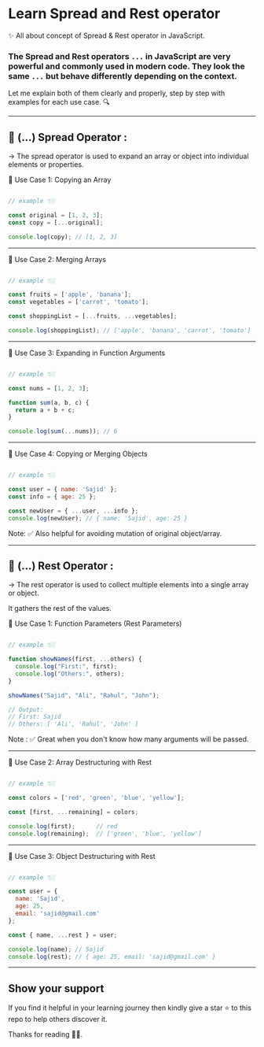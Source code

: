 # Learn Spread and Rest operator
✨ All about concept of Spread & Rest operator in JavaScript.


### The Spread and Rest operators `...` in JavaScript are very powerful and commonly used in modern code. They look the same `...` but behave differently depending on the context.

Let me explain both of them clearly and properly, step by step with examples for each use case. 🔍

---


## 🔹 (...) Spread Operator :

-> The spread operator is used to expand an array or object into individual elements or properties.


📌 Use Case 1: Copying an Array


```javascript 

// example 👇🏼

const original = [1, 2, 3];
const copy = [...original];

console.log(copy); // [1, 2, 3]

```

---


📌 Use Case 2: Merging Arrays


```javascript 

// example 👇🏼

const fruits = ['apple', 'banana'];
const vegetables = ['carrot', 'tomato'];

const shoppingList = [...fruits, ...vegetables];

console.log(shoppingList); // ['apple', 'banana', 'carrot', 'tomato']

```

---


📌 Use Case 3: Expanding in Function Arguments


```javascript 

// example 👇🏼

const nums = [1, 2, 3];

function sum(a, b, c) {
  return a + b + c;
}

console.log(sum(...nums)); // 6

```

---


📌 Use Case 4: Copying or Merging Objects


```javascript 

// example 👇🏼

const user = { name: 'Sajid' };
const info = { age: 25 };

const newUser = { ...user, ...info };
console.log(newUser); // { name: 'Sajid', age: 25 }

```

Note: ✅ Also helpful for avoiding mutation of original object/array.

---


## 🔸 (...) Rest Operator :

-> The rest operator is used to collect multiple elements into a single array or object.

   It gathers the rest of the values.


📌 Use Case 1: Function Parameters (Rest Parameters)


```javascript 

// example 👇🏼

function showNames(first, ...others) {
  console.log("First:", first);
  console.log("Others:", others);
}

showNames("Sajid", "Ali", "Rahul", "John");

// Output:
// First: Sajid
// Others: [ 'Ali', 'Rahul', 'John' ]

```

Note : ✅ Great when you don't know how many arguments will be passed.

---


📌 Use Case 2: Array Destructuring with Rest


```javascript 

// example 👇🏼

const colors = ['red', 'green', 'blue', 'yellow'];

const [first, ...remaining] = colors;

console.log(first);      // red
console.log(remaining);  // ['green', 'blue', 'yellow']

```

---


📌 Use Case 3: Object Destructuring with Rest


```javascript 

// example 👇🏼

const user = {
  name: 'Sajid',
  age: 25,
  email: 'sajid@gmail.com'
};

const { name, ...rest } = user;

console.log(name); // Sajid
console.log(rest); // { age: 25, email: 'sajid@gmail.com' }

```

---


## Show your support

If you find it helpful in your learning journey then kindly give a star ⭐ to this repo to help others discover it.

Thanks for reading 🙏🏼. 
